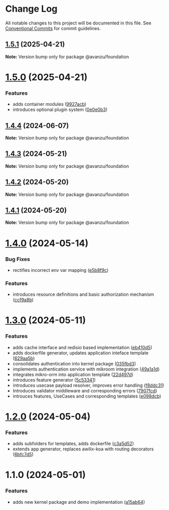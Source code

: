 # Change Log

All notable changes to this project will be documented in this file.
See [Conventional Commits](https://conventionalcommits.org) for commit guidelines.

## [1.5.1](https://github.com/avanzu/node-packages/compare/@avanzu/foundation@1.5.0...@avanzu/foundation@1.5.1) (2025-04-21)

**Note:** Version bump only for package @avanzu/foundation





# [1.5.0](https://github.com/avanzu/node-packages/compare/@avanzu/foundation@1.4.4...@avanzu/foundation@1.5.0) (2025-04-21)


### Features

* adds container modules ([9927acb](https://github.com/avanzu/node-packages/commit/9927acb02b73d530cf974179c0d2f3e64b630270))
* introduces optional plugin system ([0e0e0b3](https://github.com/avanzu/node-packages/commit/0e0e0b31068d3b279b77be2d22e4041f28795f11))





## [1.4.4](https://github.com/avanzu/node-packages/compare/@avanzu/foundation@1.4.3...@avanzu/foundation@1.4.4) (2024-06-07)

**Note:** Version bump only for package @avanzu/foundation





## [1.4.3](https://github.com/avanzu/node-packages/compare/@avanzu/foundation@1.4.2...@avanzu/foundation@1.4.3) (2024-05-21)

**Note:** Version bump only for package @avanzu/foundation





## [1.4.2](https://github.com/avanzu/node-packages/compare/@avanzu/foundation@1.4.1...@avanzu/foundation@1.4.2) (2024-05-20)

**Note:** Version bump only for package @avanzu/foundation





## [1.4.1](https://github.com/avanzu/node-packages/compare/@avanzu/foundation@1.4.0...@avanzu/foundation@1.4.1) (2024-05-20)

**Note:** Version bump only for package @avanzu/foundation





# [1.4.0](https://github.com/avanzu/node-packages/compare/@avanzu/foundation@1.3.0...@avanzu/foundation@1.4.0) (2024-05-14)

### Bug Fixes

-   rectifies incorrect env var mapping ([e5b8f9c](https://github.com/avanzu/node-packages/commit/e5b8f9c28017a5eadfc3fc5a657d4b97a86fbc1b))

### Features

-   introduces resource definitions and basic authorization mechanism ([ccf9a8b](https://github.com/avanzu/node-packages/commit/ccf9a8b3f167151f3a4d88638d81dcca3c814d1b))

# [1.3.0](https://github.com/avanzu/node-packages/compare/@avanzu/foundation@1.2.0...@avanzu/foundation@1.3.0) (2024-05-11)

### Features

-   adds cache interface and redisio based implementation ([eb410d5](https://github.com/avanzu/node-packages/commit/eb410d5fa669ce5c625e4ef5f82f8f1c87f9982d))
-   adds dockerfile generator, updates application inteface template ([629aa5b](https://github.com/avanzu/node-packages/commit/629aa5b3fb6a3716816fa7528379f94a6313420a))
-   consolidates authentication into kernel package ([035fbd3](https://github.com/avanzu/node-packages/commit/035fbd31e272c2572da6db8fd2f4ede84a7df2de))
-   implements authentication service with mikroom integration ([49a1a1d](https://github.com/avanzu/node-packages/commit/49a1a1d733ffb4883b779ee9d14aa5334fe78159))
-   integrates mikro-orm into application template ([22d497d](https://github.com/avanzu/node-packages/commit/22d497de84b9d25a813724ea5ec4fc81c038681c))
-   introduces feature generator ([5c53341](https://github.com/avanzu/node-packages/commit/5c5334155528ac5d4576c75a31070a0820d4ff02))
-   introduces usecase payload resolver, improves error handling ([f8ddc31](https://github.com/avanzu/node-packages/commit/f8ddc310ab59c9e35611227dd59c268ae59e423f))
-   Introduces validator middleware and corresponding errors ([7907fcd](https://github.com/avanzu/node-packages/commit/7907fcdb916da04c4ed3cd2b4d8d92967c7d6d72))
-   introuces features, UseCases and corresponding templates ([e098dcb](https://github.com/avanzu/node-packages/commit/e098dcb7aba831ec40edad9982f88f0fc01487ca))

# [1.2.0](https://github.com/avanzu/node-packages/compare/@avanzu/foundation@1.1.0...@avanzu/foundation@1.2.0) (2024-05-04)

### Features

-   adds subfolders for templates, adds dockerfile ([c3a5d52](https://github.com/avanzu/node-packages/commit/c3a5d5254c91a4b4b6cd749c23889ce0a77899c1))
-   extends app generator, replaces awilix-koa with routing decorators ([6bfc7d5](https://github.com/avanzu/node-packages/commit/6bfc7d5f396c9f41fdf318422118319c3af26208))

# 1.1.0 (2024-05-01)

### Features

-   adds new kernel package and demo implementation ([a15ab64](https://github.com/avanzu/node-packages/commit/a15ab648e190fbf9d3b010601bf06845b58406aa))
